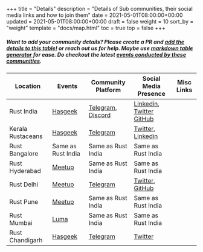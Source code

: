 +++
title = "Details"
description = "Details of Sub communities, their social media links and how to join them"
date = 2021-05-01T08:00:00+00:00
updated = 2021-05-01T08:00:00+00:00
draft = false
weight = 10
sort_by = "weight"
template = "docs/map.html"
toc = true
top = false
+++

##### Want to add your community details? Please create a PR and [add the details to this table!](https://github.com/rustindia/rustindia.github.io/blob/master/content/docs/sub-communities/details.md) or reach out us for help. Maybe use [markdown table generator](https://tablesgenerator.com/markdown_tables#) for ease. Do checkout the latest [events conducted by these communities](/events).

| Location          | Events                                           | Community Platform                                                           | Social Media Presence                                                                                                                      | Misc Links |
| ----------------- | ------------------------------------------------ | ---------------------------------------------------------------------------- | ------------------------------------------------------------------------------------------------------------------------------------------ | ---------- |
| Rust India        | [Hasgeek](https://hasgeek.com/rustlangin)        | [Telegram](https://t.me/RustIndia), [Discord](https://discord.gg/p3uaTXS6NP) | [Linkedin](https://www.linkedin.com/company/rust-india/), [Twitter](https://twitter.com/rustlangin) [GitHub](https://github.com/rustindia) |            |
| Kerala Rustaceans | [Hasgeek](https://hasgeek.com/keralars)          | [Telegram](https://t.me/keralars)                                            | [Twitter](https://twitter.com/rustaceanstvm), [Linkedin](https://www.linkedin.com/company/kerala-rustaceans/)                              |            |
| Rust Bangalore    | Same as Rust India                               | Same as Rust India                                                           | Same as Rust India                                                                                                                         |            |
| Rust Hyderabad    | [Meetup](https://www.meetup.com/rust-hyderabad/) | Same as Rust India                                                           | Same as Rust India                                                                                                                         |            |
| Rust Delhi        | [Meetup](https://www.meetup.com/rustdelhi/)      | [Telegram](https://t.me/RustDelhi)                                           | [Twitter](https://twitter.com/rustdelhi), [GitHub](https://github.com/rustdelhi)                                                           |            |
| Rust Pune         | [Meetup](https://www.meetup.com/rust-pune)       | Same as Rust India                                                           | Same as Rust India                                                                                                                         |            |
| Rust Mumbai       | [Luma](https://lu.ma/rust-mumbai)                | Same as Rust India                                                           | Same as Rust India                                                                                                                         |            |
| Rust Chandigarh | [Hasgeek](https://hasgeek.com/rustchandigarh)          | [Telegram](https://t.me/RustChandigarh)                                            | [Twitter](https://twitter.com/RustChandigarh)                             |            |